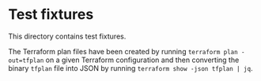 # Test fixtures

This directory contains test fixtures.

The Terraform plan files have been created by running `terraform plan
-out=tfplan` on a given Terraform configuration and then converting the binary
`tfplan` file into JSON by running `terraform show -json tfplan | jq`.
